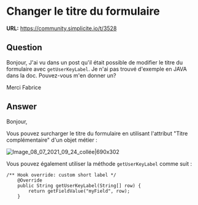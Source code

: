 # Changer le titre du formulaire

**URL:** https://community.simplicite.io/t/3528

## Question
Bonjour,
J'ai vu dans un post qu'il était possible de modifier le titre du formulaire avec `getUserKeyLabel`. Je n'ai pas trouvé d'exemple en JAVA dans la doc. Pouvez-vous m'en donner un?

Merci
Fabrice

## Answer
Bonjour, 

Vous pouvez surcharger le titre du formulaire en utilisant l'attribut "Titre complémentaire" d'un objet métier :

![Image_08_07_2021_09_24_collée|690x302](upload://6G8eC4vbLsrAIt8fQoaPxOvQOB9.png)

Vous pouvez également utiliser la méthode `getUserKeyLabel` comme suit :
```
/** Hook override: custom short label */
	@Override
	public String getUserKeyLabel(String[] row) {
		return getFieldValue("myField", row);
	}
```
